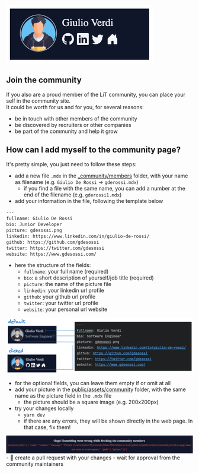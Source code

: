 <img src="member_badge.png" />

## Join the community
If you also are a proud member of the LiT community, you can place your self in the community site.<br/>
It could be worth for us and for you, for several reasons:

- be in touch with other members of the community
- be discovered by recruiters or other companies
- be part of the community and help it grow

## How can I add myself to the community page?
It's pretty simple, you just need to follow these steps:

- add a new file `.mdx` in the [_community/members]("../../../_community/members") folder, with your name as filename (e.g. `Giulio De Rossi` -> `gderossi.mdx`)
   - if you find a file with the same name, you can add a number at the end of the filename (e.g. `gderossi1.mdx`)
- add your information in the file, following the template below
```
---
fullname: Giulio De Rossi
bio: Junior Developer
picture: gdesossi.png
linkedin: https://www.linkedin.com/in/giulio-de-rossi/
github: https://github.com/gdesossi
twitter: https://twitter.com/gdesossi
website: https://www.gdesossi.com/
```
- here the structure of the fields:
   - `fullname`: your full name (required)
   - `bio`: a short description of yourself/job title (required)
   - `picture`: the name of the picture file
   - `linkedin`: your linkedin url profile
   - `github`: your github url profile
   - `twitter`: your twitter url profile
   - `website`: your personal url website

<img src="fields_mapping.png" />

- for the optional fields, you can leave them empty if or omit at all
- add your picture in the [public/assets/community]("../../../public/assets/community") folder, with the same name as the picture field in the `.mdx` file
   - the picture should be a square image (e.g. 200x200px)
- try your changes locally
   - `yarn dev`
   - if there are any errors, they will be shown directly in the web page. In that case, fix them!
<img src="error.png" />
- 🥳 create a pull request with your changes
- wait for approval from the community maintainers<br/>







